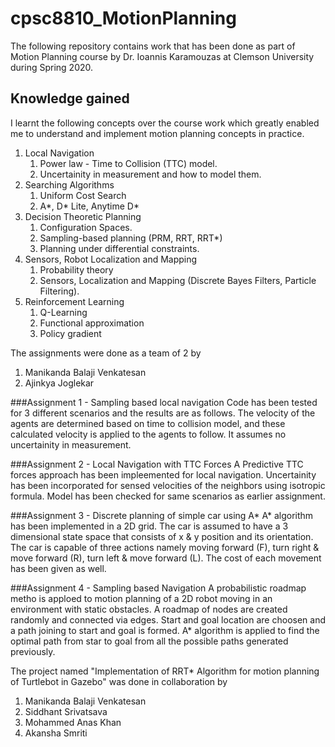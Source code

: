 # cpsc8810_MotionPlanning
The following repository contains work that has been done as part of Motion Planning course by Dr. Ioannis Karamouzas at Clemson University during Spring 2020.

## Knowledge gained
I learnt the following concepts over the course work which greatly enabled me to understand and implement motion planning concepts in practice.
1. Local Navigation
    1. Power law - Time to Collision (TTC) model.
    2. Uncertainity in measurement and how to model them.
2. Searching Algorithms
    1. Uniform Cost Search
    2. A*, D* Lite, Anytime D*
3. Decision Theoretic Planning
    1. Configuration Spaces.
    2. Sampling-based planning (PRM, RRT, RRT*)
    3. Planning under differential constraints.
4. Sensors, Robot Localization and Mapping
    1. Probability theory 
    2. Sensors, Localization and Mapping (Discrete Bayes Filters, Particle Filtering).
5. Reinforcement Learning
    1. Q-Learning
    2. Functional approximation
    3. Policy gradient


The assignments were done as a team of 2 by
1. Manikanda Balaji Venkatesan
2. Ajinkya Joglekar

###Assignment 1 - Sampling based local navigation
Code has been tested for 3 different scenarios and the results are as follows.
The velocity of the agents are determined based on time to collision model, and these calculated velocity is applied to the agents to follow. 
It assumes no uncertainity in measurement.


###Assignment 2 - Local Navigation with TTC Forces
A Predictive TTC forces approach has been impleemented for local navigation.
Uncertainity has been incorporated for sensed velocities of the neighbors using isotropic formula.
Model has been checked for same scenarios as earlier assignment.


###Assignment 3 - Discrete planning of simple car using A*
A* algorithm has been implemented in a 2D grid. The car is assumed to have a 3 dimensional state space that consists of x & y position and its orientation.
The car is capable of three actions namely moving forward (F), turn right & move forward (R), turn left & move forward (L).
The cost of each movement has been given as well.


###Assignment 4 - Sampling based Navigation
A probabilistic roadmap metho is apploed to motion planning of a 2D robot moving in an environment with static obstacles.
A roadmap of nodes are created randomly and connected via edges.
Start and goal location are choosen and a path joining to start and goal is formed.
A* algorithm is applied to find the optimal path from star to goal from all the possible paths generated previously.


The project named "Implementation of RRT* Algorithm for motion planning of Turtlebot in Gazebo" was done in collaboration by 
1. Manikanda Balaji Venkatesan
2. Siddhant Srivatsava
3. Mohammed Anas Khan
4. Akansha Smriti